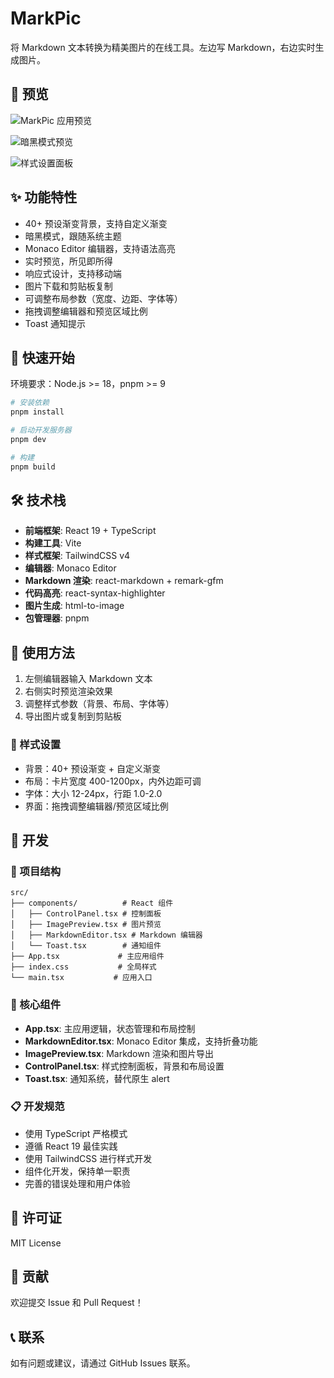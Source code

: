 # MarkPic

将 Markdown 文本转换为精美图片的在线工具。左边写 Markdown，右边实时生成图片。

## 📸 预览

![MarkPic 应用预览](./docs/preview.png)

![暗黑模式预览](./docs/dark-mode.png)

![样式设置面板](./docs/control-panel.jpg)

## ✨ 功能特性

- 40+ 预设渐变背景，支持自定义渐变
- 暗黑模式，跟随系统主题
- Monaco Editor 编辑器，支持语法高亮
- 实时预览，所见即所得
- 响应式设计，支持移动端
- 图片下载和剪贴板复制
- 可调整布局参数（宽度、边距、字体等）
- 拖拽调整编辑器和预览区域比例
- Toast 通知提示

## 🚀 快速开始

环境要求：Node.js >= 18，pnpm >= 9

```bash
# 安装依赖
pnpm install

# 启动开发服务器
pnpm dev

# 构建
pnpm build
```

## 🛠️ 技术栈

- **前端框架**: React 19 + TypeScript
- **构建工具**: Vite
- **样式框架**: TailwindCSS v4
- **编辑器**: Monaco Editor
- **Markdown 渲染**: react-markdown + remark-gfm
- **代码高亮**: react-syntax-highlighter
- **图片生成**: html-to-image
- **包管理器**: pnpm

## 📖 使用方法

1. 左侧编辑器输入 Markdown 文本
2. 右侧实时预览渲染效果
3. 调整样式参数（背景、布局、字体等）
4. 导出图片或复制到剪贴板

### 🎨 样式设置

- 背景：40+ 预设渐变 + 自定义渐变
- 布局：卡片宽度 400-1200px，内外边距可调
- 字体：大小 12-24px，行距 1.0-2.0
- 界面：拖拽调整编辑器/预览区域比例

## 🔧 开发

### 📁 项目结构

```
src/
├── components/          # React 组件
│   ├── ControlPanel.tsx # 控制面板
│   ├── ImagePreview.tsx # 图片预览
│   ├── MarkdownEditor.tsx # Markdown 编辑器
│   └── Toast.tsx        # 通知组件
├── App.tsx             # 主应用组件
├── index.css           # 全局样式
└── main.tsx           # 应用入口
```

### 🧩 核心组件

- **App.tsx**: 主应用逻辑，状态管理和布局控制
- **MarkdownEditor.tsx**: Monaco Editor 集成，支持折叠功能
- **ImagePreview.tsx**: Markdown 渲染和图片导出
- **ControlPanel.tsx**: 样式控制面板，背景和布局设置
- **Toast.tsx**: 通知系统，替代原生 alert

### 📋 开发规范

- 使用 TypeScript 严格模式
- 遵循 React 19 最佳实践
- 使用 TailwindCSS 进行样式开发
- 组件化开发，保持单一职责
- 完善的错误处理和用户体验

## 📄 许可证

MIT License

## 🤝 贡献

欢迎提交 Issue 和 Pull Request！

## 📞 联系

如有问题或建议，请通过 GitHub Issues 联系。
